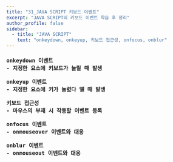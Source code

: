 ```yaml
---
title: "31_JAVA SCRIPT 키보드 이벤트"
excerpt: "JAVA SCRIPT의 키보드 이벤트 학습 후 정리"
author_profile: false
sidebar:
  - title: "JAVA SCRIPT"
    text: "onkeydown, onkeyup, 키보드 접근성, onfocus, onblur"
---
```

<h4>
<pre>
onkeydown 이벤트
- 지정한 요소에 키보드가 눌릴 때 발생<br>
onkeyup 이벤트
- 지정한 요소에 키가 눌렸다 땔 때 발생<br>
키보드 접근성
- 마우스의 부재 시 작동할 이벤트 등록<br>
onfocus 이벤트
- onmouseover 이벤트와 대응<br>
onblur 이벤트
- onmouseout 이벤트와 대응<br>
</pre>
</h4>
